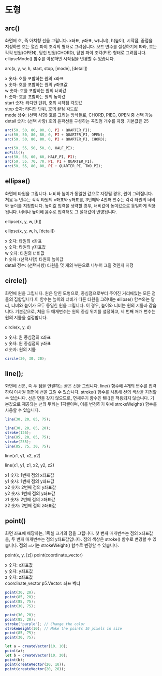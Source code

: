 # 도형

## arc()

화면에 호, 즉 아치형 선을 그립니다. x좌표, y좌표, w(너비), h(높이), 시작점, 끝점을 지정하면 호는 열린 파이 조각의 형태로 그려집니다. 모드 변수를 설정하기에 따라, 호는 각각 반원(OPEN), 닫힌 반원(CHORD), 닫힌 파이 조각(PIE) 형태로 그려집니다. ellipseMode() 함수를 이용하면 시작점을 변경할 수 있습니다.

arc(x, y, w, h, start, stop, [mode], [detail])

x 숫자: 호를 포함하는 원의 x좌표  
y 숫자: 호를 포함하는 원의 y좌표값  
w 숫자: 호를 포함하는 원의 너비값  
h 숫자: 호를 포함하는 원의 높이값  
start 숫자: 라디안 단위, 호의 시작점 각도값  
stop 숫자: 라디안 단위, 호의 끝점 각도값  
mode 상수: (선택 사항) 호를 그리는 방식들로, CHORD, PIEC, OPEN 중 선택 가능  
detail 숫자: (선택 사항) 호의 윤곽선을 구성하는 꼭짓점 개수를 지정. 기본값은 25

```js
arc(50, 50, 80, 80, 0, PI + QUARTER_PI);
arc(50, 50, 80, 80, 0, PI + QUARTER_PI, OPEN);
arc(50, 50, 80, 80, 0, PI + QUARTER_PI, CHORD);

arc(50, 55, 50, 50, 0, HALF_PI);
noFill();
arc(50, 55, 60, 60, HALF_PI, PI);
arc(50, 55, 70, 70, PI, PI + QUARTER_PI);
arc(50, 55, 80, 80, PI + QUARTER_PI, TWO_PI);
```

## ellipse()

화면에 타원을 그립니다. 너비와 높이가 동일한 값으로 지정될 경우, 원이 그려집니다. 처음 두 변수는 각각 타원의 x좌표와 y좌표를, 3번째와 4번째 변수는 각각 타원의 너비와 높이를 지정합니다. 높이값 입력을 생략할 경우, 너비값이 높이값으로 동일하게 적용됩니다. 너비나 높이에 음수로 입력해도 그 절대값이 반영됩니다.

ellipse(x, y, w, [h])

ellipse(x, y, w, h, [detail])

x 숫자: 타원의 x좌표  
y 숫자: 타원의 y좌표값  
w 숫자: 타원의 너비값  
h 숫자: (선택사항) 타원의 높이값  
detail 정수: (선택사항) 타원을 몇 개의 부분으로 나누어 그릴 것인지 지정

## circle()

화면에 원을 그립니다. 원은 닫힌 도형으로, 중심점으로부터 주어진 거리에있는 모든 점들의 집합입니다.이 함수는 높이와 너비가 다른 타원을 그려내는 ellipse() 함수와는 달리, 너비와 높이가 모두 동일한 원을 그립니다. 이 경우, 높이와 너비는 원의 지름과 같습니다. 기본값으로, 처음 두 매개변수는 원의 중심 위치를 설정하고, 세 번째 매개 변수는 원의 지름을 설정합니다.

circle(x, y, d)

x 숫자: 원 중심점의 x좌표  
y 숫자: 원 중심점의 y좌표  
d 숫자: 원의 지름

```js
circle(30, 30, 20);
```

## line();

화면에 선분, 즉 두 점을 연결하는 곧은 선을 그립니다. line() 함수에 4개의 변수를 입력하여 이차원 평면에 선을 그릴 수 있습니다. stroke() 함수를 사용해 선의 색상을 지정할 수 있습니다. 선은 면을 갖지 않으므로, 면채우기 함수인 fill()은 적용되지 않습니다. 기본값으로 제공되는 선의 두께는 1픽셀이며, 이를 변경하기 위해 strokeWeight() 함수를 사용할 수 있습니다.

```js
line(30, 20, 85, 75);

line(30, 20, 85, 20);
stroke(126);
line(85, 20, 85, 75);
stroke(255);
line(85, 75, 30, 75);
```

line(x1, y1, x2, y2)

line(x1, y1, z1, x2, y2, z2)

x1 숫자: 1번째 점의 x좌표값  
y1 숫자: 1번째 점의 y좌표값  
x2 숫자: 2번째 점의 y좌표값  
y2 숫자: 1번째 점의 y좌표값  
z1 숫자: 2번째 점의 z좌표값  
z2 숫자: 2번째 점의 z좌표값

## point()

화면 좌표에 해당하는, 1픽셀 크기의 점을 그립니다. 첫 번째 매개변수는 점의 x좌표값을, 두 번째 매개변수는 점의 y좌표값입니다. 점의 색상은 stroke() 함수로 변경할 수 있습니다. 점의 크기는 strokeWeight() 함수로 변경할 수 있습니다.

point(x, y, [z])
point(coordinate_vector)

x 숫자: x좌표값  
y 숫자: y좌표값  
z 숫자: z좌표값  
coordinate_vector p5.Vector: 좌표 벡터

```js
point(30, 20);
point(85, 20);
point(85, 75);
point(30, 75);

point(30, 20);
point(85, 20);
stroke("purple"); // Change the color
strokeWeight(10); // Make the points 10 pixels in size
point(85, 75);
point(30, 75);

let a = createVector(10, 10);
point(a);
let b = createVector(10, 20);
point(b);
point(createVector(20, 10));
point(createVector(20, 20));
```
